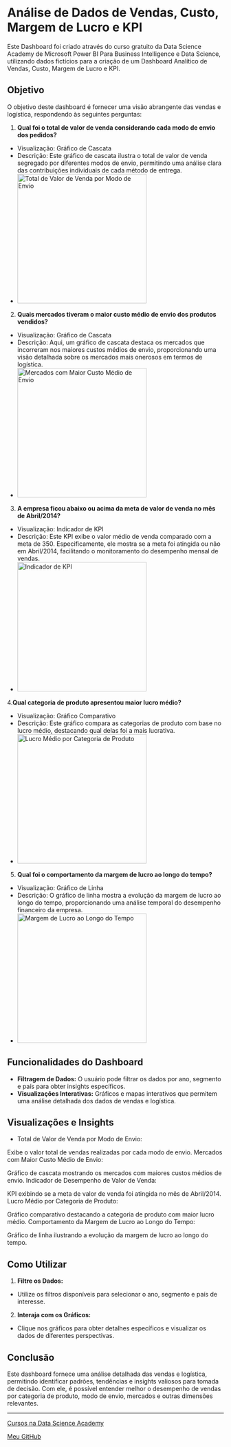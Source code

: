 # Análise de Dados de Vendas, Custo, Margem de Lucro e KPI
Este Dashboard foi criado através do curso gratuito da Data Science Academy de Microsoft Power BI Para Business Intelligence e Data Science, utilizando dados fictícios para a criação de um Dashboard Analítico de Vendas, Custo, Margem de Lucro e KPI.

## Objetivo

O objetivo deste dashboard é fornecer uma visão abrangente das vendas e logística, respondendo às seguintes perguntas:

1. **Qual foi o total de valor de venda considerando cada modo de envio dos pedidos?**

- Visualização: Gráfico de Cascata
- Descrição: Este gráfico de cascata ilustra o total de valor de venda segregado por diferentes modos de envio, permitindo uma análise clara das contribuições individuais de cada método de entrega.
- <img src="img/grafico_de_cascata1.png" alt="Total de Valor de Venda por Modo de Envio" width="300"/>

2. **Quais mercados tiveram o maior custo médio de envio dos produtos vendidos?**

- Visualização: Gráfico de Cascata
- Descrição: Aqui, um gráfico de cascata destaca os mercados que incorreram nos maiores custos médios de envio, proporcionando uma visão detalhada sobre os mercados mais onerosos em termos de logística.
- <img src="img/grafico_de_cascata2.png" alt="Mercados com Maior Custo Médio de Envio" width="300"/>

3. **A empresa ficou abaixo ou acima da meta de valor de venda no mês de Abril/2014?**

- Visualização: Indicador de KPI
- Descrição: Este KPI exibe o valor médio de venda comparado com a meta de 350. Especificamente, ele mostra se a meta foi atingida ou não em Abril/2014, facilitando o monitoramento do desempenho mensal de vendas.
- <img src="img/indicador_de_kpi.png" alt="Indicador de KPI" width="300"/>

4.**Qual categoria de produto apresentou maior lucro médio?**

- Visualização: Gráfico Comparativo
- Descrição: Este gráfico compara as categorias de produto com base no lucro médio, destacando qual delas foi a mais lucrativa.
- <img src="img/grafico_comparativo.png" alt="Lucro Médio por Categoria de Produto" width="300"/>

5. **Qual foi o comportamento da margem de lucro ao longo do tempo?**

- Visualização: Gráfico de Linha
- Descrição: O gráfico de linha mostra a evolução da margem de lucro ao longo do tempo, proporcionando uma análise temporal do desempenho financeiro da empresa.
- <img src="img/grafico_de_linha.png" alt="Margem de Lucro ao Longo do Tempo" width="300"/>

## Funcionalidades do Dashboard

- **Filtragem de Dados:** O usuário pode filtrar os dados por ano, segmento e país para obter insights específicos.
- **Visualizações Interativas:** Gráficos e mapas interativos que permitem uma análise detalhada dos dados de vendas e logística.

## Visualizações e Insights
- Total de Valor de Venda por Modo de Envio:

Exibe o valor total de vendas realizadas por cada modo de envio.
Mercados com Maior Custo Médio de Envio:

Gráfico de cascata mostrando os mercados com maiores custos médios de envio.
Indicador de Desempenho de Valor de Venda:

KPI exibindo se a meta de valor de venda foi atingida no mês de Abril/2014.
Lucro Médio por Categoria de Produto:

Gráfico comparativo destacando a categoria de produto com maior lucro médio.
Comportamento da Margem de Lucro ao Longo do Tempo:

Gráfico de linha ilustrando a evolução da margem de lucro ao longo do tempo.

## Como Utilizar
1. **Filtre os Dados:**
- Utilize os filtros disponíveis para selecionar o ano, segmento e país de interesse.

2. **Interaja com os Gráficos:**
- Clique nos gráficos para obter detalhes específicos e visualizar os dados de diferentes perspectivas.

## Conclusão

Este dashboard fornece uma análise detalhada das vendas e logística, permitindo identificar padrões, tendências e insights valiosos para tomada de decisão. Com ele, é possível entender melhor o desempenho de vendas por categoria de produto, modo de envio, mercados e outras dimensões relevantes.

---

[Cursos na Data Science Academy](https://www.datascienceacademy.com.br)

[Meu GitHub](https://github.com/jeferson-paz)
